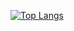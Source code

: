 [![Top Langs](https://github-readme-stats.vercel.app/api/top-langs/?username=hqn21&langs_count=7&card_width=1024)](https://github-readme-stats.vercel.app/api/top-langs/?username=hqn21&langs_count=7)
